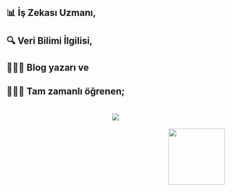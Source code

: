 ## 📊 İş Zekası Uzmanı, 
## 🔍 Veri Bilimi İlgilisi, 
## 👩🏻‍💻 Blog yazarı ve
## 🏃🏻‍♀️ Tam zamanlı öğrenen;

<h1 align="center">
  <a href="https://git.io/typing-svg">
    <img src="https://readme-typing-svg.herokuapp.com/?lines=Fadime+Akdoğan'ın;+GitHub+profiline+hoşgeldin!&center=true&size=25">
  </a>
</h1>

<img align='right' src="https://cdn.berksmbl.com/file/berksmbl/daftpunktocat-guy.gif" width="130">


